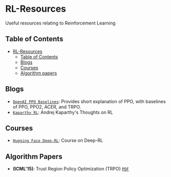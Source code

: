 # RL-Resources
Useful resources relating to Reinforcement Learning

## Table of Contents
- [RL-Resources](#rl-resources)
  - [Table of Contents](#table-of-contents)
  - [Blogs](#blogs)
  - [Courses](#security)
  - [Algorithm papers](#algorithm-papers)

## Blogs
- [`OpenAI PPO Baselines`](https://openai.com/blog/openai-baselines-ppo/): Provides short explanation of PPO, with baselines of PPO, PPO2, ACER, and TRPO.
- [`Kaparthy RL`](https://karpathy.github.io/2016/05/31/rl/): Andrej Kaparthy's Thoughts on RL

## Courses
- [`Hugging Face Deep-RL`](https://huggingface.co/deep-rl-course/unit0/introduction): Course on Deep-RL

## Algorithm Papers
- **(ICML'15)**: Trust Region Policy Optimization (TRPO) [`PDF`](https://arxiv.org/abs/1502.05477)

